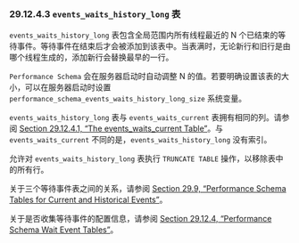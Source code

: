 ### 29.12.4.3 `events_waits_history_long` 表

`events_waits_history_long` 表包含全局范围内所有线程最近的 N 个已结束的等待事件。等待事件在结束后才会被添加到该表中。当表满时，无论新行和旧行是由哪个线程生成的，添加新行会替换最早的一行。

`Performance Schema` 会在服务器启动时自动调整 N 的值。若要明确设置该表的大小，可以在服务器启动时设置 `performance_schema_events_waits_history_long_size` 系统变量。

`events_waits_history_long` 表与 `events_waits_current` 表拥有相同的列。请参阅 [Section 29.12.4.1, “The events_waits_current Table”](#section-29-12-4-1-the-events-waits-current-table)。与 `events_waits_current` 不同的是，`events_waits_history_long` 没有索引。

允许对 `events_waits_history_long` 表执行 `TRUNCATE TABLE` 操作，以移除表中的所有行。

关于三个等待事件表之间的关系，请参阅 [Section 29.9, “Performance Schema Tables for Current and Historical Events”](#section-29-9-performance-schema-tables-for-current-and-historical-events)。

关于是否收集等待事件的配置信息，请参阅 [Section 29.12.4, “Performance Schema Wait Event Tables”](#section-29-12-4-performance-schema-wait-event-tables)。
